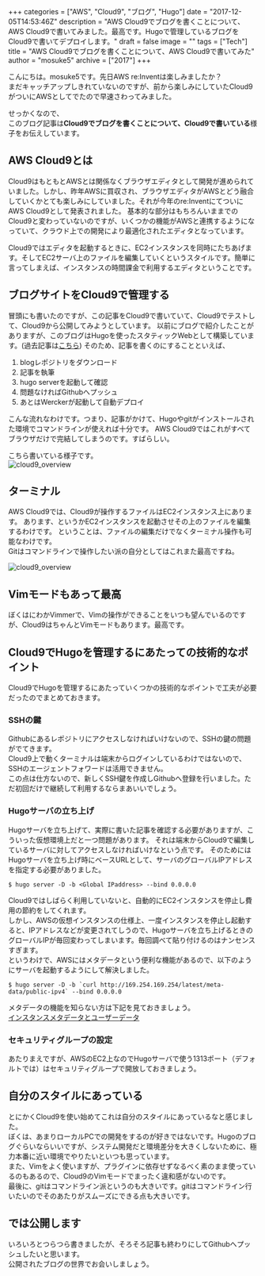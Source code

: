 +++
categories = ["AWS", "Cloud9", "ブログ", "Hugo"]
date = "2017-12-05T14:53:46Z"
description = "AWS Cloud9でブログを書くことについて、AWS Cloud9で書いてみました。最高です。Hugoで管理しているブログをCloud9で書いてデプロイします。"
draft = false
image = ""
tags = ["Tech"]
title = "AWS Cloud9でブログを書くことについて、AWS Cloud9で書いてみた"
author = "mosuke5"
archive = ["2017"]
+++

こんにちは。mosuke5です。先日AWS re:Inventは楽しみましたか？  
まだキャッチアップしきれていないのですが、前から楽しみにしていたCloud9がついにAWSとしてでたので早速さわってみました。

せっかくなので、  
このブログ記事は**Cloud9でブログを書くことについて、Cloud9で書いている**様子をお伝えしています。
<!--more-->

## AWS Cloud9とは
Cloud9はもともとAWSとは関係なくブラウザエディタとして開発が進められていました。しかし、昨年AWSに買収され、ブラウザエディタがAWSとどう融合していくかとても楽しみにしていました。それが今年のre:InventにてついにAWS Cloud9として発表されました。
基本的な部分はもちろんいままでのCloud9と変わっていないのですが、いくつかの機能がAWSと連携するようになっていて、クラウド上での開発により最適化されたエディタとなっています。

Cloud9ではエディタを起動するときに、EC2インスタンスを同時にたちあげます。そしてEC2サーバ上のファイルを編集していくというスタイルです。簡単に言ってしまえば、インスタンスの時間課金で利用するエディタということです。

## ブログサイトをCloud9で管理する
冒頭にも書いたのですが、この記事をCloud9で書いていて、Cloud9でテストして、Cloud9から公開してみようとしています。
以前にブログで紹介したことがありますが、このブログはHugoを使ったスタティックWebとして構築しています。(過去記事は[こちら](https://blog.mosuke.tech/entry/2017/05/28/blog_migration/))
そのため、記事を書くのにすることといえば、

1. blogレポジトリをダウンロード
2. 記事を執筆
3. hugo serverを起動して確認
4. 問題なければGithubへプッシュ
5. あとはWerckerが起動して自動デプロイ

こんな流れなわけです。つまり、記事がかけて、Hugoやgitがインストールされた環境でコマンドラインが使えれば十分です。
AWS Cloud9ではこれがすべてブラウザだけで完結してしまうのです。すばらしい。

こちら書いている様子です。  
![cloud9_overview](/image/aws_cloud9_overview.png)

## ターミナル
AWS Cloud9では、Cloud9が操作するファイルはEC2インスタンス上にあります。
あります、というかEC2インスタンスを起動させその上のファイルを編集するわけです。
ということは、ファイルの編集だけでなくターミナル操作も可能なわけです。  
Gitはコマンドラインで操作したい派の自分としてはこれまた最高ですね。

![cloud9_overview](/image/aws_cloud9_terminal.gif)

## Vimモードもあって最高
ぼくはにわかVimmerで、Vimの操作ができることをいつも望んでいるのですが、Cloud9はちゃんとVimモードもあります。最高です。

## Cloud9でHugoを管理するにあたっての技術的なポイント
Cloud9でHugoを管理するにあたっていくつかの技術的なポイントで工夫が必要だったのでまとめておきます。

### SSHの鍵
Githubにあるレポジトリにアクセスしなければいけないので、SSHの鍵の問題がでてきます。  
Cloud9上で動くターミナルは端末からログインしているわけではないので、SSHのエージェントフォワードは活用できません。  
この点は仕方ないので、新しくSSH鍵を作成しGithubへ登録を行いました。ただ初回だけで継続して利用するならまあいいでしょう。

### Hugoサーバの立ち上げ
Hugoサーバを立ち上げて、実際に書いた記事を確認する必要がありますが、こういった仮想環境上だと一つ問題があります。
それは端末からCloud9で編集しているサーバに対してアクセスしなければいけなという点です。
そのためにはHugoサーバを立ち上げ時にベースURLとして、サーバのグローバルIPアドレスを指定する必要がありました。

```
$ hugo server -D -b <Global IPaddress> --bind 0.0.0.0
```

Cloud9ではしばらく利用していないと、自動的にEC2インスタンスを停止し費用の節約をしてくれます。  
しかし、AWSの仮想インスタンスの仕様上、一度インスタンスを停止し起動すると、IPアドレスなどが変更されてしうので、Hugoサーバを立ち上げるときのグローバルIPが毎回変わってしまいます。毎回調べて貼り付けるのはナンセンスすぎます。  
というわけで、AWSにはメタデータという便利な機能があるので、以下のようにサーバを起動するようにして解決しました。

```
$ hugo server -D -b `curl http://169.254.169.254/latest/meta-data/public-ipv4` --bind 0.0.0.0
```

メタデータの機能を知らない方は下記を見ておきましょう。  
[インスタンスメタデータとユーザーデータ](http://docs.aws.amazon.com/ja_jp/AWSEC2/latest/UserGuide/ec2-instance-metadata.html)

### セキュリティグループの設定
あたりまえですが、AWSのEC2上なのでHugoサーバで使う1313ポート（デフォルトでは）はセキュリティグループで開放しておきましょう。

## 自分のスタイルにあっている
とにかくCloud9を使い始めてこれは自分のスタイルにあっているなと感じました。  
ぼくは、あまりローカルPCでの開発をするのが好きではないです。Hugoのブログぐらいならいいですが、システム開発だと環境差分を大きくしないために、極力本番に近い環境でやりたいといつも思っています。  
また、Vimをよく使いますが、プラグインに依存せずなるべく素のまま使っているのもあるので、Cloud9のVimモードでまったく違和感がないのです。  
最後に、gitはコマンドライン派というのも大きいです。gitはコマンドライン行いたいのでそのあたりがスムーズにできる点も大きいです。

## では公開します
いろいろとつらつら書きましたが、そろそろ記事も終わりにしてGithubへプッシュしたいと思います。  
公開されたブログの世界でお会いしましょう。
